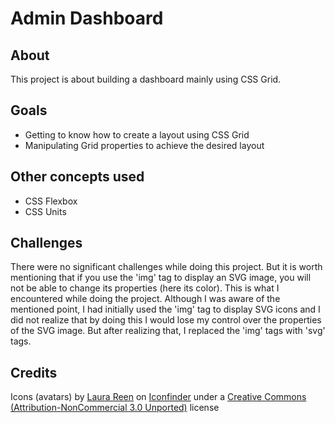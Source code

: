# Admin Dashboard

## About

This project is about building a dashboard mainly using CSS Grid.

## Goals

- Getting to know how to create a layout using CSS Grid
- Manipulating Grid properties to achieve the desired layout

## Other concepts used

- CSS Flexbox
- CSS Units

## Challenges

There were no significant challenges while doing this project. But it is worth mentioning that if you use the 'img' tag to display an SVG image, you will not be able to change its properties (here its color). This is what I encountered while doing the project. Although I was aware of the mentioned point, I had initially used the 'img' tag to display SVG icons and I did not realize that by doing this I would lose my control over the properties of the SVG image. But after realizing that, I replaced the 'img' tags with 'svg' tags.

## Credits

Icons (avatars) by [Laura Reen](https://www.iconfinder.com/iconsets/avatars-xmas-giveaway) on [Iconfinder](https://www.iconfinder.com/) under a [Creative Commons (Attribution-NonCommercial 3.0 Unported)](https://creativecommons.org/licenses/by-nc/3.0/) license